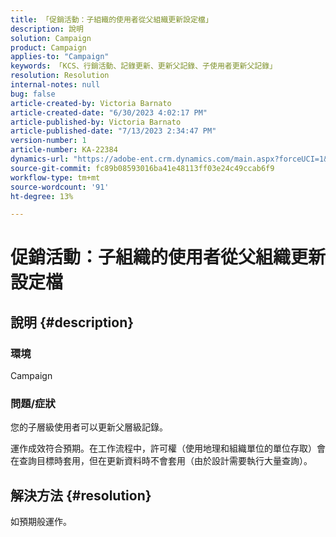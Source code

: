 ```yaml
---
title: 「促銷活動：子組織的使用者從父組織更新設定檔」
description: 說明
solution: Campaign
product: Campaign
applies-to: "Campaign"
keywords: 「KCS、行銷活動、記錄更新、更新父記錄、子使用者更新父記錄」
resolution: Resolution
internal-notes: null
bug: false
article-created-by: Victoria Barnato
article-created-date: "6/30/2023 4:02:17 PM"
article-published-by: Victoria Barnato
article-published-date: "7/13/2023 2:34:47 PM"
version-number: 1
article-number: KA-22384
dynamics-url: "https://adobe-ent.crm.dynamics.com/main.aspx?forceUCI=1&pagetype=entityrecord&etn=knowledgearticle&id=6d471d75-5f17-ee11-8f6e-6045bd006b3d"
source-git-commit: fc89b08593016ba41e48113ff03e24c49ccab6f9
workflow-type: tm+mt
source-wordcount: '91'
ht-degree: 13%

---
```


# 促銷活動：子組織的使用者從父組織更新設定檔

## 說明 {#description}


### 環境

Campaign

### 問題/症狀

您的子層級使用者可以更新父層級記錄。

運作成效符合預期。在工作流程中，許可權（使用地理和組織單位的單位存取）會在查詢目標時套用，但在更新資料時不會套用（由於設計需要執行大量查詢）。


## 解決方法 {#resolution}


如預期般運作。
